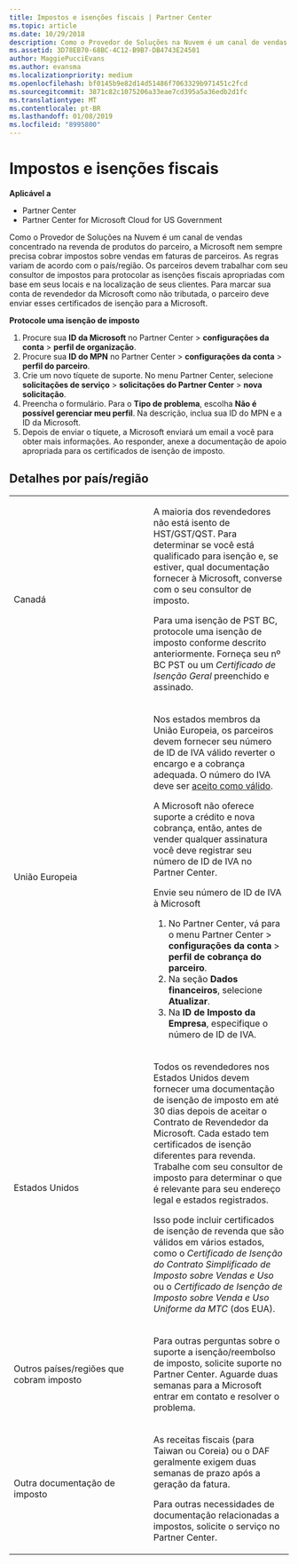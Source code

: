 ```yaml
---
title: Impostos e isenções fiscais | Partner Center
ms.topic: article
ms.date: 10/29/2018
description: Como o Provedor de Soluções na Nuvem é um canal de vendas concentrado na revenda de produtos do parceiro, a Microsoft nem sempre precisa cobrar impostos sobre vendas em faturas de parceiros.
ms.assetid: 3D78EB70-68BC-4C12-B9B7-DB4743E24501
author: MaggiePucciEvans
ms.author: evansma
ms.localizationpriority: medium
ms.openlocfilehash: bf0145b9e82d14d51486f7063329b971451c2fcd
ms.sourcegitcommit: 3871c82c1075206a33eae7cd395a5a36edb2d1fc
ms.translationtype: MT
ms.contentlocale: pt-BR
ms.lasthandoff: 01/08/2019
ms.locfileid: "8995800"
---
```

# <a name="tax-and-tax-exemptions"></a>Impostos e isenções fiscais

**Aplicável a**

-  Partner Center
-  Partner Center for Microsoft Cloud for US Government


Como o Provedor de Soluções na Nuvem é um canal de vendas concentrado na revenda de produtos do parceiro, a Microsoft nem sempre precisa cobrar impostos sobre vendas em faturas de parceiros. As regras variam de acordo com o país/região. Os parceiros devem trabalhar com seu consultor de impostos para protocolar as isenções fiscais apropriadas com base em seus locais e na localização de seus clientes. Para marcar sua conta de revendedor da Microsoft como não tributada, o parceiro deve enviar esses certificados de isenção para a Microsoft.

**Protocole uma isenção de imposto**

1.  Procure sua **ID da Microsoft** no Partner Center &gt; **configurações da conta** &gt; **perfil de organização**.
2.  Procure sua **ID do MPN** no Partner Center &gt; **configurações da conta** &gt; **perfil do parceiro**.
3.  Crie um novo tíquete de suporte. No menu Partner Center, selecione **solicitações de serviço** &gt; **solicitações do Partner Center** &gt; **nova solicitação**.
4.  Preencha o formulário. Para o **Tipo de problema**, escolha **Não é possível gerenciar meu perfil**. Na descrição, inclua sua ID do MPN e a ID da Microsoft.
5.  Depois de enviar o tíquete, a Microsoft enviará um email a você para obter mais informações. Ao responder, anexe a documentação de apoio apropriada para os certificados de isenção de imposto.

## <a name="details-by-countryregion"></a>Detalhes por país/região


<table>
<colgroup>
<col width="50%" />
<col width="50%" />
</colgroup>
<tbody>
<tr class="odd">
<td>Canadá</td>
<td><p>A maioria dos revendedores não está isento de HST/GST/QST. Para determinar se você está qualificado para isenção e, se estiver, qual documentação fornecer à Microsoft, converse com o seu consultor de imposto.</p>
<p>Para uma isenção de PST BC, protocole uma isenção de imposto conforme descrito anteriormente. Forneça seu nº BC PST ou um <em>Certificado de Isenção Geral</em> preenchido e assinado.</p></td>
</tr>
<tr class="even">
<td>União Europeia</td>
<td><p>Nos estados membros da União Europeia, os parceiros devem fornecer seu número de ID de IVA válido reverter o encargo e a cobrança adequada. O número do IVA deve ser <a href="http://go.microsoft.com/fwlink/p/?LinkId=808160" data-raw-source="[accepted as valid](http://go.microsoft.com/fwlink/p/?LinkId=808160)">aceito como válido</a>.</p>
<p>A Microsoft não oferece suporte a crédito e nova cobrança, então, antes de vender qualquer assinatura você deve registrar seu número de ID de IVA no Partner Center.</p>
<p>Envie seu número de ID de IVA à Microsoft</strong></p>
<ol>
<li>No Partner Center, vá para o menu Partner Center &gt; <strong>configurações da conta</strong> &gt; <strong>perfil de cobrança do parceiro</strong>.</li>
<li>Na seção <strong>Dados financeiros</strong>, selecione <strong>Atualizar</strong>.</li>
<li>Na <strong>ID de Imposto da Empresa</strong>, especifique o número de ID de IVA.</li>
</ol></td>
</tr>
<tr class="odd">
<td>Estados Unidos</td>
<td><p>Todos os revendedores nos Estados Unidos devem fornecer uma documentação de isenção de imposto em até 30 dias depois de aceitar o Contrato de Revendedor da Microsoft. Cada estado tem certificados de isenção diferentes para revenda. Trabalhe com seu consultor de imposto para determinar o que é relevante para seu endereço legal e estados registrados.</p>
<p>Isso pode incluir certificados de isenção de revenda que são válidos em vários estados, como o <em>Certificado de Isenção do Contrato Simplificado de Imposto sobre Vendas e Uso</em> ou o <em>Certificado de Isenção de Imposto sobre Venda e Uso Uniforme da MTC</em> (dos EUA).</p></td>
</tr>
<tr class="even">
<td>Outros países/regiões que cobram imposto</td>
<td><p>Para outras perguntas sobre o suporte a isenção/reembolso de imposto, solicite suporte no Partner Center. Aguarde duas semanas para a Microsoft entrar em contato e resolver o problema.</p></td>
</tr>
<tr class="odd">
<td>Outra documentação de imposto</td>
<td><p>As receitas fiscais (para Taiwan ou Coreia) ou o DAF geralmente exigem duas semanas de prazo após a geração da fatura.</p>
<p>Para outras necessidades de documentação relacionadas a impostos, solicite o serviço no Partner Center.</p></td>
</tr>
</tbody>
</table>

 

 

 



